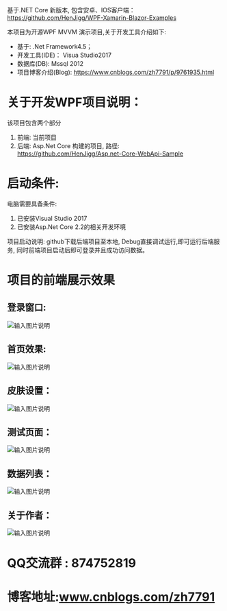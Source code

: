 基于.NET Core 新版本, 包含安卓、IOS客户端：
https://github.com/HenJigg/WPF-Xamarin-Blazor-Examples

本项目为开源WPF MVVM 演示项目,关于开发工具介绍如下:
* 基于:      .Net Framework4.5；
* 开发工具(IDE)： Visua Studio2017
* 数据库(DB):    Mssql 2012
* 项目博客介绍(Blog): https://www.cnblogs.com/zh7791/p/9761935.html

# 关于开发WPF项目说明：
该项目包含两个部分
   1. 前端: 当前项目
   2. 后端: Asp.Net Core 构建的项目, 路径: https://github.com/HenJigg/Asp.net-Core-WebApi-Sample

# 启动条件:
电脑需要具备条件: 
   1. 已安装Visual Studio 2017
   2. 已安装Asp.Net Core 2.2的相关开发环境

项目启动说明:
github下载后端项目至本地, Debug直接调试运行,即可运行后端服务, 同时前端项目启动后即可登录并且成功访问数据。


# 项目的前端展示效果

## 登录窗口:
![输入图片说明](https://github.com/HenJigg/wpf-mvvm-DeskTop-Sample/blob/master/Images/Login.png)

## 首页效果:
![输入图片说明](https://github.com/HenJigg/wpf-mvvm-DeskTop-Sample/blob/master/Images/Main.png)

## 皮肤设置：
![输入图片说明](https://github.com/HenJigg/wpf-mvvm-DeskTop-Sample/blob/master/Images/Skin.png)

## 测试页面：
![输入图片说明](https://github.com/HenJigg/wpf-mvvm-DeskTop-Sample/blob/master/Images/TestPage.png)

## 数据列表：
![输入图片说明](https://github.com/HenJigg/wpf-mvvm-DeskTop-Sample/blob/master/Images/User.png)

## 关于作者：
![输入图片说明](https://github.com/HenJigg/wpf-mvvm-DeskTop-Sample/blob/master/Images/About.png)

  
# QQ交流群 : 874752819
# 博客地址:www.cnblogs.com/zh7791

